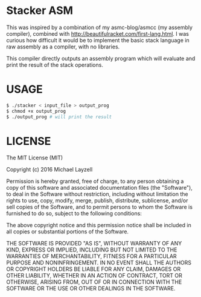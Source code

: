Stacker ASM
===========

This was inspired by a combination of my asmc-blog/asmcc (my assembly compiler),
combined with http://beautifulracket.com/first-lang.html. I was curious how
difficult it would be to implement the basic stack language in raw assembly as a
compiler, with no libraries.

This compiler directly outputs an assembly program which will evaluate and print
the result of the stack operations.

USAGE
======

```bash
$ ./stacker < input_file > output_prog
$ chmod +x output_prog
$ ./output_prog # will print the result
```

LICENSE
=======

The MIT License (MIT)

Copyright (c) 2016 Michael Layzell

Permission is hereby granted, free of charge, to any person obtaining a copy of
this software and associated documentation files (the "Software"), to deal in
the Software without restriction, including without limitation the rights to
use, copy, modify, merge, publish, distribute, sublicense, and/or sell copies of
the Software, and to permit persons to whom the Software is furnished to do so,
subject to the following conditions:

The above copyright notice and this permission notice shall be included in all
copies or substantial portions of the Software.

THE SOFTWARE IS PROVIDED "AS IS", WITHOUT WARRANTY OF ANY KIND, EXPRESS OR
IMPLIED, INCLUDING BUT NOT LIMITED TO THE WARRANTIES OF MERCHANTABILITY, FITNESS
FOR A PARTICULAR PURPOSE AND NONINFRINGEMENT. IN NO EVENT SHALL THE AUTHORS OR
COPYRIGHT HOLDERS BE LIABLE FOR ANY CLAIM, DAMAGES OR OTHER LIABILITY, WHETHER
IN AN ACTION OF CONTRACT, TORT OR OTHERWISE, ARISING FROM, OUT OF OR IN
CONNECTION WITH THE SOFTWARE OR THE USE OR OTHER DEALINGS IN THE SOFTWARE.

